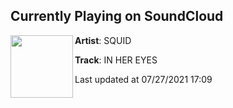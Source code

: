 ## Currently Playing on SoundCloud

[<img align="left" width="100" src="https://i1.sndcdn.com/artworks-avcJeqzHWyDP7XQm-QcQH7g-t500x500.jpg">](https://soundcloud.com/squidiotic/in-her-eyes)

**Artist**: SQUID 

**Track**: IN HER EYES

Last updated at 07/27/2021 17:09
